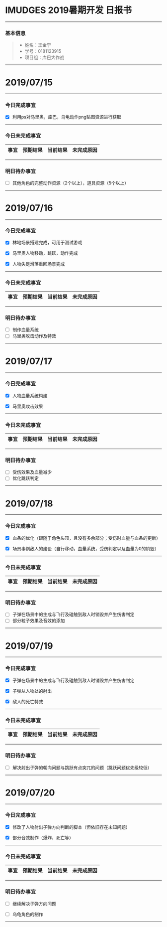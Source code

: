 # IMUDGES 2019暑期开发 日报书
-------


### 基本信息
> * 姓名：王金宁
> * 学号：0181123915
> * 项目组：库巴大作战

-------


# 2019/07/15

-------

### 今日完成事宜
- [x] 利用ps对马里奥，库巴，乌龟动作png贴图资源进行获取

-----
### 今日未完成事宜


| 事宜     |预期结果| 当前结果  | 未完成原因   | 
| --------   | -----:  | -----:  | :----:  |


------
### 明日待办事宜
- [ ] 其他角色的完整动作资源（2个以上），道具资源（5个以上）
-------


# 2019/07/16

-------

### 今日完成事宜
- [x] 林地场景搭建完成，可用于测试游戏
- [x] 马里奥人物移动，跳跃，动作完成
- [x] 人物失足滑落重回场景完成


-----
### 今日未完成事宜


| 事宜     |预期结果| 当前结果  | 未完成原因   | 
| --------   | -----:  | -----:  | :----:  |


------
### 明日待办事宜
- [ ] 制作血量系统
- [ ] 马里奥攻击动作及特效

-------

# 2019/07/17

-------

### 今日完成事宜
- [x] 人物血量系统构建
- [x] 马里奥攻击效果


-----
### 今日未完成事宜


| 事宜     |预期结果| 当前结果  | 未完成原因   | 
| --------   | -----:  | -----:  | :----:  |


------
### 明日待办事宜
- [ ] 受伤效果及血量减少
- [ ] 优化跳跃判定

-------

# 2019/07/18

-------

### 今日完成事宜
- [x] 血条的优化（跟随于角色头顶，且没有多余部分；受伤时血量与血条的更新）
- [x] 场景事例敌人的建设（自行移动，血量系统，受伤判定以及血量为0的销毁）


-----
### 今日未完成事宜


| 事宜     |预期结果| 当前结果  | 未完成原因   | 
| --------   | -----:  | -----:  | :----:  |


------
### 明日待办事宜
- [ ] 子弹在场景中的生成与飞行及碰触到敌人时销毁并产生伤害判定
- [ ] 部分粒子效果及音效的添加

-------


# 2019/07/19

-------

### 今日完成事宜
- [x] 子弹在场景中的生成与飞行及碰触到敌人时销毁并产生伤害判定
- [x] 子弹从人物处的射出
- [x] 敌人的死亡特效


-----
### 今日未完成事宜


| 事宜     |预期结果| 当前结果  | 未完成原因   | 
| --------   | -----:  | -----:  | :----:  |


------
### 明日待办事宜
- [ ] 解决射出子弹的朝向问题与跳跃有点突兀的问题（跳跃问题优先级较低）

-------

# 2019/07/20

-------

### 今日完成事宜
- [x] 修改了人物射出子弹方向判断的脚本（但依旧存在未知问题）
- [x] 部分音效制作（爆炸，死亡等）


-----
### 今日未完成事宜


| 事宜     |预期结果| 当前结果  | 未完成原因   | 
| --------   | -----:  | -----:  | :----:  |


------
### 明日待办事宜
- [ ] 继续解决子弹方向问题
- [ ] 乌龟角色的制作


-------
